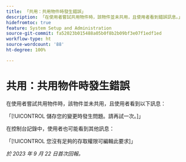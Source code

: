 ```yaml
---
title: 「共用：共用物件時發生錯誤」
description: 「在使用者嘗試共用物件時，該物件並未共用，且使用者看到錯誤訊息。」
hidefromtoc: true
feature: System Setup and Administration
source-git-commit: fa52023b015488a05b0f8b2b09bf3e07f1edf1ed
workflow-type: ht
source-wordcount: '88'
ht-degree: 100%

---
```



# 共用：共用物件時發生錯誤

在使用者嘗試共用物件時，該物件並未共用，且使用者看到以下訊息：

「[!UICONTROL 儲存您的變更時發生問題。請再試一次。]」

在控制台記錄中，使用者也可能看到其他訊息：

「[!UICONTROL 您沒有足夠的存取權限可編輯此要求]」

_於 2023 年 9 月 22 日首次回報。_


